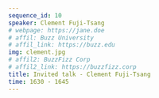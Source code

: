 ```yaml
---
sequence_id: 10
speaker: Clement Fuji-Tsang
# webpage: https://jane.doe
# affil: Buzz University
# affil_link: https://buzz.edu
img: clement.jpg
# affil2: BuzzFizz Corp
# affil2_link: https://buzzfizz.corp
title: Invited talk - Clement Fuji-Tsang
time: 1630 - 1645
---
```

